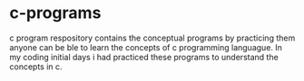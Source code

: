 # c-programs
c program respository contains the conceptual programs by practicing them anyone can be ble to learn the concepts of c programming languague. In my coding initial days i had practiced these programs to understand the concepts in c.
